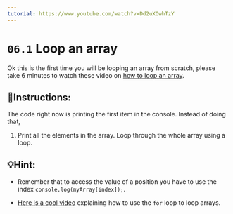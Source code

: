 ```yaml
---
tutorial: https://www.youtube.com/watch?v=Dd2uXOwhTzY
---
```


# `06.1` Loop an array

Ok this is the first time you will be looping an array from scratch, please take 6 minutes to watch these video on [how to loop an array](https://www.youtube.com/watch?v=24Wpg6njlYI).

## 📝Instructions:

The code right now is printing the first item in the console. Instead of doing that,

1. Print all the elements in the array. Loop through the whole array using a loop.

## 💡Hint:

+  Remember that to access the value of a position you have to use the index `console.log(myArray[index]);`.

+ [Here is a cool video](https://www.youtube.com/watch?v=24Wpg6njlYI) explaining how to use the `for` loop to loop arrays.